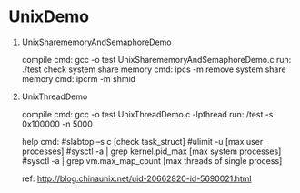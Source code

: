 # UnixDemo

1)  UnixSharememoryAndSemaphoreDemo

    compile cmd: gcc -o test UnixSharememoryAndSemaphoreDemo.c
    run: ./test
    check system share memory cmd: 
        ipcs -m
    remove system share memory cmd:
      ipcrm -m shmid

2)  UnixThreadDemo

    compile cmd: gcc -o test UnixThreadDemo.c -lpthread
    run: /test -s 0x100000 -n 5000
    
    help cmd: 
        #slabtop –s c   [check task_struct]
        #ulimit -u      [max user processes]
        #sysctl -a | grep kernel.pid_max        [max system processes]
        #sysctl -a | grep vm.max_map_count      [max threads of single process]
    
    ref: http://blog.chinaunix.net/uid-20662820-id-5690021.html
